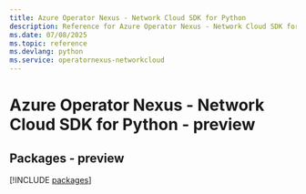 ```yaml
---
title: Azure Operator Nexus - Network Cloud SDK for Python
description: Reference for Azure Operator Nexus - Network Cloud SDK for Python
ms.date: 07/08/2025
ms.topic: reference
ms.devlang: python
ms.service: operatornexus-networkcloud
---
```

# Azure Operator Nexus - Network Cloud SDK for Python - preview
## Packages - preview
[!INCLUDE [packages](operator-nexus---network-cloud-index.md)]